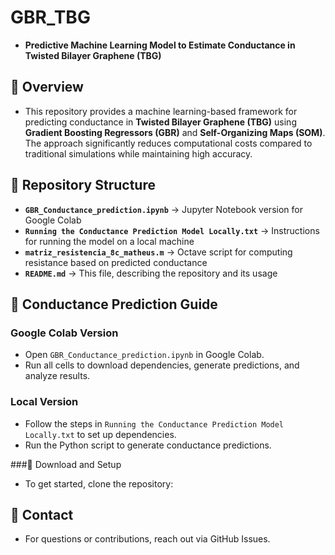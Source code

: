 #   GBR_TBG
*   **Predictive Machine Learning Model to Estimate Conductance in Twisted Bilayer Graphene (TBG)**

##   📌 Overview
*   This repository provides a machine learning-based framework for predicting conductance in **Twisted Bilayer Graphene (TBG)** using **Gradient Boosting Regressors (GBR)** and **Self-Organizing Maps (SOM)**. The approach significantly reduces computational costs compared to traditional simulations while maintaining high accuracy.

##   📂 Repository Structure
*   **`GBR_Conductance_prediction.ipynb`** → Jupyter Notebook version for Google Colab  
*   **`Running the Conductance Prediction Model Locally.txt`** → Instructions for running the model on a local machine  
*   **`matriz_resistencia_8c_matheus.m`** → Octave script for computing resistance based on predicted conductance  
*   **`README.md`** → This file, describing the repository and its usage  

##   🔬 Conductance Prediction Guide
###   Google Colab Version
*   Open `GBR_Conductance_prediction.ipynb` in Google Colab.  
*   Run all cells to download dependencies, generate predictions, and analyze results.  

###   Local Version
*   Follow the steps in `Running the Conductance Prediction Model Locally.txt` to set up dependencies.  
*   Run the Python script to generate conductance predictions.  

###📩 Download and Setup
*   To get started, clone the repository:

##   📧 Contact
*   For questions or contributions, reach out via GitHub Issues.
